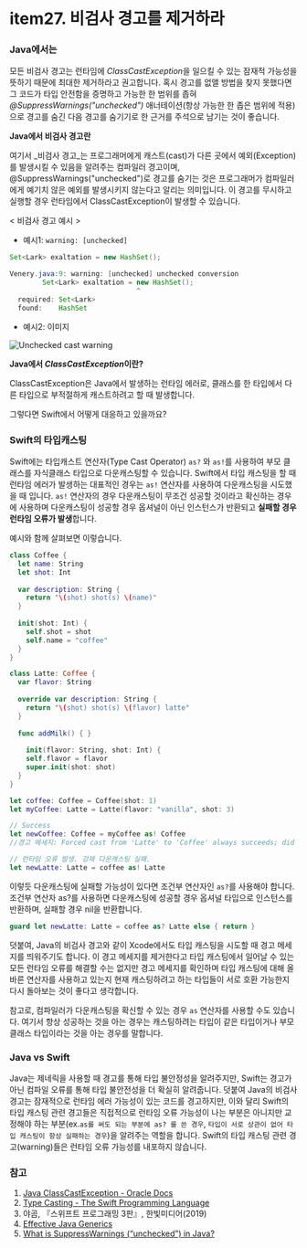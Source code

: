 # item27. 비검사 경고를 제거하라



### Java에서는

모든 비검사 경고는 런타임에 *ClassCastException*을 일으킬 수 있는 잠재적 가능성을 뜻하기 때문에 최대한 제거하라고 권고합니다. 혹시 경고를 없앨 방법을 찾지 못했다면 그 코드가 타입 안전함을 증명하고 가능한 한 범위를 좁혀 *@SuppressWarnings("unchecked")* 애너테이션(항상 가능한 한 좁은 범위에 적용)으로 경고를 숨긴 다음 경고를 숨기기로 한 근거를 주석으로 남기는 것이 좋습니다.

**Java에서 비검사 경고란**

여기서 _비검사 경고_는 프로그래머에게 캐스트(cast)가 다른 곳에서 예외(Exception)를 발생시킬 수 있음을 알려주는 컴파일러 경고이며,  @SuppressWarnings("unchecked")로 경고를 숨기는 것은 프로그래머가 컴파일러에게 예기치 않은 예외를 발생시키지 않는다고 알리는 의미입니다. 이 경고를 무시하고 실행할 경우 런타임에서 ClassCastException이 발생할 수 있습니다.

< 비검사 경고 예시 >

- 예시1: `warning: [unchecked]`

```java
Set<Lark> exaltation = new HashSet();

Venery.java:9: warning: [unchecked] unchecked conversion
        Set<Lark> exaltation = new HashSet();
                               ^
  required: Set<Lark>
  found:    HashSet
```

* 예시2: 이미지

![Unchecked cast warning](https://i.stack.imgur.com/zNKeg.png)

**Java에서 *ClassCastException*이란?**

ClassCastException은 Java에서 발생하는 런타임 에러로, 클래스를 한 타입에서 다른 타입으로 부적절하게 캐스트하려고 할 때 발생합니다.



그렇다면 Swift에서 어떻게 대응하고 있을까요?

### Swift의 타입캐스팅

Swift에는 타입캐스트 연산자(Type Cast Operator) `as?` 와 `as!`를 사용하여 부모 클래스를 자식클래스 타입으로 다운캐스팅할 수 있습니다. Swift에서 타입 캐스팅을 할 때 런타임 에러가 발생하는 대표적인 경우는 `as!` 연산자를 사용하여 다운캐스팅을 시도했을 때 입니다. `as!` 연산자의 경우 다운캐스팅이 무조건 성공할 것이라고 확신하는 경우에 사용하며 다운캐스팅이 성공할 경우 옵셔널이 아닌 인스턴스가 반환되고 **실패할 경우 런타임 오류가 발생**합니다.

예시와 함께 살펴보면 이렇습니다.

```swift
class Coffee {
  let name: String
  let shot: Int
  
  var description: String {
    return "\(shot) shot(s) \(name)"
  }
  
  init(shot: Int) {
    self.shot = shot
    self.name = "coffee"
  }
}

class Latte: Coffee {
  var flavor: String
  
  override var description: String {
    return "\(shot) shot(s) \(flavor) latte"
  }
  
  func addMilk() { }
  
    init(flavor: String, shot: Int) {
    self.flavor = flavor
    super.init(shot: shot)
  }
}

let coffee: Coffee = Coffee(shot: 1)
let myCoffee: Latte = Latte(flavor: "vanilla", shot: 3)

// Success
let newCoffee: Coffee = myCoffee as! Coffee
//경고 메세지: Forced cast from 'Latte' to 'Coffee' always succeeds; did you mean to use 'as'?

// 런타임 오류 발생. 강제 다운캐스팅 실패.
let newLatte: Latte = coffee as! Latte
```

이렇듯 다운캐스팅에 실패할 가능성이 있다면 조건부 연산자인 `as?`를 사용해야 합니다. 조건부 연산자 as?를 사용하면 다운캐스팅에 성공할 경우 옵셔널 타입으로 인스턴스를 반환하며, 실패할 경우 nil을 반환합니다.

```swift
guard let newLatte: Latte = coffee as? Latte else { return }
```

덧붙여, Java의 비검사 경고와 같이 Xcode에서도 타입 캐스팅을 시도할 때 경고 메세지를 띄워주기도 합니다. 이 경고 메세지를 제거한다고 타입 캐스팅에서 일어날 수 있는 모든 런타임 오류를 해결할 수는 없지만 경고 메세지를 확인하며 타입 캐스팅에 대해 올바른 연산자를 사용하고 있는지 현재 캐스팅하려고 하는 타입들이 서로 호환 가능한지 다시 돌아보는 것이 좋다고 생각합니다.

참고로, 컴파일러가 다운캐스팅을 확신할 수 있는 경우 `as` 연산자를 사용할 수도 있습니다. 여기서 항상 성공하는 것을 아는 경우는 캐스팅하려는 타입이 같은 타입이거나 부모클래스 타입이라는 것을 아는 경우를 말합니다.



### Java vs Swift

Java는 제네릭을 사용할 때 경고를 통해 타입 불안정성을 알려주지만, Swift는 경고가 아닌 컴파일 오류를 통해 타입 불안전성을 더 확실히 알려줍니다. 덧붙여 Java의 비검사 경고는 잠재적으로 런타임 에러 가능성이 있는 코드를 경고하지만, 이와 달리 Swift의 타입 캐스팅 관련 경고들은 직접적으로 런타임 오류 가능성이 나는 부분은 아니지만 교정해야 하는 부분(ex.`as를 써도 되는 부분에 as? 를 쓴 경우`, `타입이 서로 상관이 없어 타입 캐스팅이 항상 실패하는 경우`)을 알려주는 역할을 합니다. Swift의 타입 캐스팅 관련 경고(warning)들은 런타임 오류 가능성를 내포하지 않습니다. 

### 참고

1. [Java ClassCastException - Oracle Docs](https://docs.oracle.com/javase/9/docs/api/java/lang/ClassCastException.html)
2. [Type Casting - The Swift Programming Language](https://docs.swift.org/swift-book/LanguageGuide/TypeCasting.html)
3. 야곰, 『스위프트 프로그래밍 3판』, 한빛미디어(2019)
4. [Effective Java Generics](https://www.informit.com/articles/article.aspx?p=2861454&seqNum=2)
5. [What is SuppressWarnings (“unchecked”) in Java?](https://stackoverflow.com/a/48366669)

